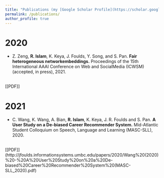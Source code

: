 ```yaml
---
title: "Publications (my [Google Scholar Profile](https://scholar.google.com/citations?user=HpfLlrsAAAAJ&hl=en&authuser=1))"
permalink: /publications/
author_profile: true
---
```


# 2020
* Z. Zeng, **R. Islam**, K. Keya, J. Foulds, Y. Song, and S. Pan. **Fair heterogeneous networkembeddings.** Proceedings of the 15th International AAAI Conference on Web and SocialMedia (ICWSM) (accepted, in press), 2021.
<br>
[[PDF]]

# 2021
* C. Wang, K. Wang, A. Bian, **R. Islam**, K. Keya, J. R. Foulds and S. Pan. **A User Study on a De-biased Career Recommender System.** Mid-Atlantic Student Colloquium on Speech, Language and Learning (MASC-SLL), 2020.
<br>
[[PDF]](http://jfoulds.informationsystems.umbc.edu/papers/2020/Wang%20(2020)%20-%20A%20User%20Study%20on%20a%20De-biased%20Career%20Recommender%20System%20(MASC-SLL_2020).pdf)
